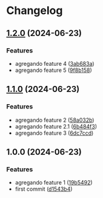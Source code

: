 # Changelog

## [1.2.0](https://github.com/javiier507/maven-release-please-demo/compare/v1.1.0...v1.2.0) (2024-06-23)


### Features

* agregando feature 4 ([3ab683a](https://github.com/javiier507/maven-release-please-demo/commit/3ab683ace637cbf5156e44378982dd2089cd3f19))
* agregando feature 5 ([9f8b158](https://github.com/javiier507/maven-release-please-demo/commit/9f8b1580fc3fa21cf0e34f91443d1262342935da))

## [1.1.0](https://github.com/javiier507/maven-release-please-demo/compare/v1.0.0...v1.1.0) (2024-06-23)


### Features

* agregando feature 2 ([58a032b](https://github.com/javiier507/maven-release-please-demo/commit/58a032b13757132ebf6b1b43a0ff4b5f05274fd3))
* agregando feature 2.1 ([6b484f3](https://github.com/javiier507/maven-release-please-demo/commit/6b484f30fd978625801f8a9f2f464a462755b730))
* agregando feature 3 ([6dc7ccd](https://github.com/javiier507/maven-release-please-demo/commit/6dc7ccda68eb69a2a2c6786561f37c7bcef775f1))

## 1.0.0 (2024-06-23)


### Features

* agregando feature 1 ([19b5492](https://github.com/javiier507/maven-release-please-demo/commit/19b5492290589affce72f0b1c3be9cfe2274b370))
* first commit ([d1543b4](https://github.com/javiier507/maven-release-please-demo/commit/d1543b49af6bb0132b3684155871185440e19209))
